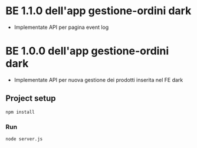 # BE 1.1.0 dell'app gestione-ordini dark

* Implementate API per pagina event log

# BE 1.0.0 dell'app gestione-ordini dark

* Implementate API per nuova gestione dei prodotti inserita nel FE dark


## Project setup
```
npm install
```

### Run
```
node server.js
```
